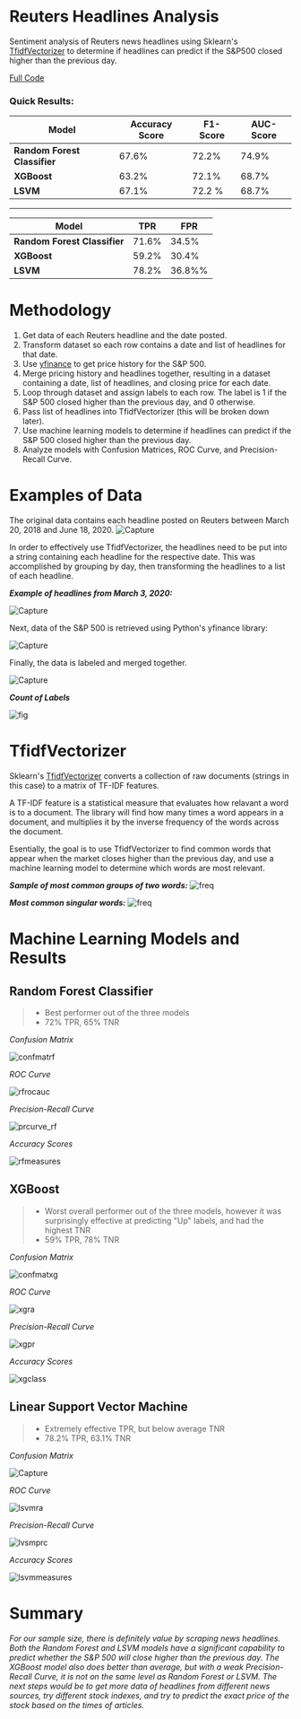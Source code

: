 # Reuters Headlines Analysis
Sentiment analysis of Reuters news headlines using Sklearn's [TfidfVectorizer](https://scikit-learn.org/stable/modules/generated/sklearn.feature_extraction.text.TfidfVectorizer.html) to determine if headlines can predict if the S&P500 closed higher than the previous day.

[Full Code](https://github.com/carrnick/Reuters-Headlines-Analysis/blob/main/Reuters_S%26P.ipynb)

### Quick Results:  
 
| Model | Accuracy Score  | F1-Score | AUC-Score |
|------------------------------|----------|---------|-
|**Random Forest Classifier**  | 67.6%  | 72.2% | 74.9% |
| **XGBoost** | 63.2% | 72.1% | 68.7%
|**LSVM** | 67.1% | 72.2 % | 68.7%  

  --------------------------------------------------
| Model | TPR  |  FPR|
|------------------------------|----------|---------|
|**Random Forest Classifier**  | 71.6%  | 34.5% |
| **XGBoost** | 59.2% | 30.4%| 
|**LSVM** | 78.2% | 36.8%% | 


# Methodology
1) Get data of each Reuters headline and the date posted.
2) Transform dataset so each row contains a date and list of headlines for that date.
3) Use [yfinance](https://pypi.org/project/yfinance/) to get price history for the S&P 500.
4) Merge pricing history and headlines together, resulting in a dataset containing a date, list of headlines, and closing price for each date.
5) Loop through dataset and assign labels to each row. The label is 1 if the S&P 500 closed higher than the previous day, and 0 otherwise.
6) Pass list of headlines into TfidfVectorizer (this will be broken down later).
7) Use machine learning models to determine if headlines can predict if the S&P 500 closed higher than the previous day.
8) Analyze models with Confusion Matrices, ROC Curve, and Precision-Recall Curve.

# Examples of Data

The original data contains each headline posted on Reuters between March 20, 2018 and June 18, 2020.
![Capture](https://user-images.githubusercontent.com/70597605/104619492-ec376c80-565b-11eb-8975-75c269b99d90.PNG)

In order to effectively use TfidfVectorizer, the headlines need to be put into a string containing each headline for the respective date. This was accomplished by grouping by day, then transforming the headlines to a list of each headline.

***Example of headlines from March 3, 2020:***

![Capture](https://user-images.githubusercontent.com/70597605/104619670-26087300-565c-11eb-85dc-f31892c46896.PNG)

Next, data of the S&P 500 is retrieved using Python's yfinance library:

![Capture](https://user-images.githubusercontent.com/70597605/104620002-7d0e4800-565c-11eb-8587-feb68afc21e2.PNG)

Finally, the data is labeled and merged together.

![Capture](https://user-images.githubusercontent.com/70597605/104620186-b5ae2180-565c-11eb-8777-f395a870eba6.PNG)

***Count of Labels***

![fig](https://user-images.githubusercontent.com/70597605/104623219-273b9f00-5660-11eb-9b4c-479b9beb890d.png)

# TfidfVectorizer
Sklearn's [TfidfVectorizer](https://scikit-learn.org/stable/modules/generated/sklearn.feature_extraction.text.TfidfVectorizer.html) converts a collection of raw documents (strings in this case) to a matrix of TF-IDF features.   

A TF-IDF feature is a statistical measure that evaluates how relavant a word is to a document. The library will find how many times a word appears in a document, and multiplies it by the inverse frequency of the words across the document.  

Esentially, the goal is to use TfidfVectorizer to find common words that appear when the market closes higher than the previous day, and use a machine learning model to determine which words are most relevant.


***Sample of most common groups of two words:***
![freq](https://user-images.githubusercontent.com/70597605/104620825-69afac80-565d-11eb-9444-11315b314bfa.png)

***Most common singular words:***
![freq](https://user-images.githubusercontent.com/70597605/104620990-9cf23b80-565d-11eb-8e93-ed3911878bc3.png)
# Machine Learning Models and Results


## Random Forest Classifier

> - Best performer out of the three models
>  - 72% TPR,  65% TNR


*Confusion Matrix*

![confmatrf](https://user-images.githubusercontent.com/70597605/104616475-53ebb880-5658-11eb-95dd-49bbb82a7835.png)

*ROC Curve*

![rfrocauc](https://user-images.githubusercontent.com/70597605/104617213-2c492000-5659-11eb-96dd-3c5dd076fc68.png)

*Precision-Recall Curve*

![prcurve_rf](https://user-images.githubusercontent.com/70597605/104616414-446c6f80-5658-11eb-8294-7cd6b4b67fcf.png)

*Accuracy Scores*

![rfmeasures](https://user-images.githubusercontent.com/70597605/104617209-2b17f300-5659-11eb-9542-d95a68d2cc9c.png)



## XGBoost
> - Worst overall performer out of the three models, however it was surprisingly effective at predicting "Up" labels, and had the highest TNR
>  - 59% TPR,  78% TNR
>  
*Confusion Matrix*

![confmatxg](https://user-images.githubusercontent.com/70597605/104616797-bc3a9a00-5658-11eb-83c1-07d4298462b3.png)

*ROC Curve*

![xgra](https://user-images.githubusercontent.com/70597605/104616796-bba20380-5658-11eb-9597-98fd73513252.png)

*Precision-Recall Curve*

![xgpr](https://user-images.githubusercontent.com/70597605/104616795-bba20380-5658-11eb-9d99-ad7caf479180.png)

*Accuracy Scores*

![xgclass](https://user-images.githubusercontent.com/70597605/104616794-bba20380-5658-11eb-9aee-37b5a60d4c3f.png)

## Linear Support Vector Machine
> - Extremely effective TPR, but below average TNR
> - 78.2% TPR, 63.1% TNR
> 
*Confusion Matrix*

![Capture](https://user-images.githubusercontent.com/70597605/104622662-8baa2e80-565f-11eb-9614-f550242ad7a8.PNG)


*ROC Curve*

![lsvmra](https://user-images.githubusercontent.com/70597605/104617266-3cf99600-5659-11eb-8053-3456be72b657.png)

*Precision-Recall Curve*

![lvsmprc](https://user-images.githubusercontent.com/70597605/104617265-3c60ff80-5659-11eb-865a-35e6eeda6e0e.png)

*Accuracy Scores*

![lsvmmeasures](https://user-images.githubusercontent.com/70597605/104617263-3c60ff80-5659-11eb-90a2-8d2bd633fcfd.png)



# Summary
*For our sample size, there is definitely value by scraping news headlines. Both the Random Forest and LSVM models have a significant capability to predict whether the S&P 500 will close higher than the previous day. The XGBoost model also does better than average, but with a weak Precision-Recall Curve, it is not on the same level as Random Forest or LSVM. The next steps would be to get more data of headlines from different news sources, try different stock indexes, and try to predict the exact price of the stock based on the times of articles.*
